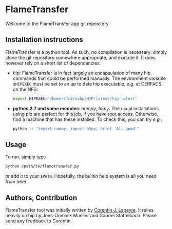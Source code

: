 # FlameTransfer

Welcome to the FlameTransfer app git repository

## Installation instructions

FlameTransfer is a python tool.  As such, no compilation is necessary: simply
clone the git repository somewhere appropriate, and execute it.  It does however
rely on a short list of dependancies:

 - _hip:_ FlameTransfer is in fact largely an encapsulation of many hip
   commands that could be performed manually.  The environment variable
   `$HIPEXEC` must be set to an up to date hip executable, *e.g*. at CERFACS
   on the NFS:

   ```bash
   export HIPEXEC="/home/cfd2/avbp/HIP/latest/hip-latest"
   ```

 - **python 2.7 and some modules**: _numpy_, _h5py_.  The usual installations
   using pip are perfect for this job, if you have root access.  Otherwise,
   find a machine that has these installed.  To check this, you can try *e.g.*:

   ```bash
   python -c "import numpy; import h5py; print 'All good'"
   ```

## Usage

To run, simply type

```bash
python /path/to/flametransfer.py
```

or add it to your `$PATH`.  Hopefully, the builtin help system is all you need
from here.

## Authors, Contribution

FlameTransfer tool was initially written by [Corentin J.
Lapeyre](mailto:lapeyre@cerfacs.fr).   It relies heavily on hip by Jens-Dominik
Mueller and Gabriel Staffelbach.  Please send any feedback to Corentin.

